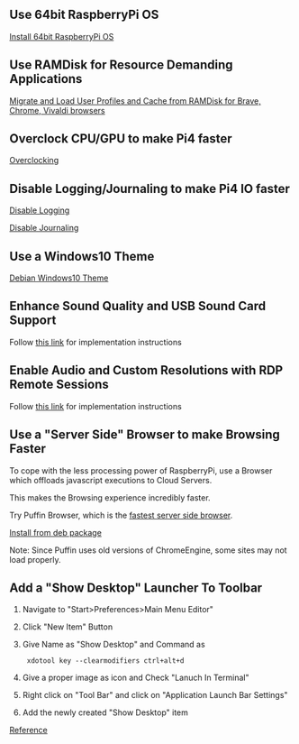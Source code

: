 ## Use 64bit RaspberryPi OS

[Install 64bit RaspberryPi OS](https://www.raspberrypi.com/software/operating-systems/#raspberry-pi-os-64-bit)

## Use RAMDisk for Resource Demanding Applications

[Migrate and Load User Profiles and Cache from RAMDisk for Brave, Chrome, Vivaldi browsers](https://github.com/avarghesein/-NIX/blob/main/Raspberry%20Pi%204/FastBrowsingWithRamDisk.md)

## Overclock CPU/GPU to make Pi4 faster

[Overclocking](https://github.com/avarghesein/-NIX/blob/main/Raspberry%20Pi%204/PrimaryDesktopTweak.md)

## Disable Logging/Journaling to make Pi4 IO faster

[Disable Logging](https://github.com/avarghesein/-NIX/blob/main/Raspberry%20Pi%20II%20(Buster)/ExtendSDMemoryLifeSpanTweaks.md#disable-all-logging)

[Disable Journaling](https://github.com/avarghesein/-NIX/blob/main/Debian%2010/System/PerformanceTweaks.MD#optimize-systemd-journald-service)

## Use a Windows10 Theme

[Debian Windows10 Theme](https://github.com/avarghesein/-NIX/blob/main/Lubuntu%2020.04/WIN10-Theme/HowTo.md)

## Enhance Sound Quality and USB Sound Card Support

Follow [this link](https://github.com/avarghesein/-NIX/blob/main/Raspberry%20Pi%204/EnhanceAudio.md) for implementation instructions

## Enable Audio and Custom Resolutions with RDP Remote Sessions

Follow [this link](https://github.com/avarghesein/-NIX/blob/main/Raspberry%20Pi%204/EnableSoundInRDP.md) for implementation instructions

## Use a "Server Side" Browser to make Browsing Faster

To cope with the less processing power of RaspberryPi, use a Browser which offloads javascript executions to Cloud Servers.

This makes the Browsing experience incredibly faster.

Try Puffin Browser, which is the [fastest server side browser](https://cloudmosa.medium.com/puffin-browser-is-faster-than-other-browsers-heres-why-d5c7d8f0fcb6).

[Install from deb package](https://www.puffin.com/cloud-learning/download)

Note: Since Puffin uses old versions of ChromeEngine, some sites may not load properly.

## Add a "Show Desktop" Launcher To Toolbar
1. Navigate to "Start>Preferences>Main Menu Editor"
2. Click "New Item" Button
3. Give Name as "Show Desktop" and Command as 

        xdotool key --clearmodifiers ctrl+alt+d

4. Give a proper image as icon and Check "Lanuch In Terminal"
5. Right click on "Tool Bar" and click on "Application Launch Bar Settings"
6. Add the newly created "Show Desktop" item

[Reference](https://www.itsupportguides.com/knowledge-base/ubuntu/ubuntu-how-to-enable-show-desktop-icon/)

